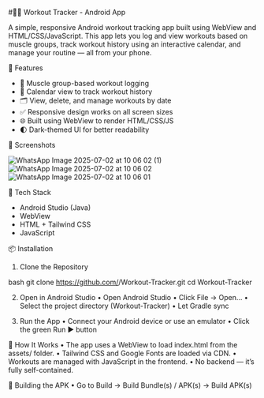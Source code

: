 #🏋️‍♀️ Workout Tracker - Android App

A simple, responsive Android workout tracking app built using WebView and HTML/CSS/JavaScript. This app lets you log and view workouts based on muscle groups, track workout history using an interactive calendar, and manage your routine — all from your phone.


🚀 Features

- 💪 Muscle group-based workout logging
- 📅 Calendar view to track workout history
- 🗂 View, delete, and manage workouts by date
- ✅ Responsive design works on all screen sizes
- 🌐 Built using WebView to render HTML/CSS/JS
- 🌓 Dark-themed UI for better readability


📸 Screenshots

![WhatsApp Image 2025-07-02 at 10 06 02 (1)](https://github.com/user-attachments/assets/e8f02c72-168f-43f8-91f9-2c8e8130808b)
![WhatsApp Image 2025-07-02 at 10 06 02](https://github.com/user-attachments/assets/8162bdf0-8182-4b35-832b-969b8b382422)
![WhatsApp Image 2025-07-02 at 10 06 01](https://github.com/user-attachments/assets/d59fdb8a-e041-46d5-98fd-f62bd7a5f389)



📁 Tech Stack

- Android Studio (Java)
- WebView
- HTML + Tailwind CSS
- JavaScript



📦 Installation

1. Clone the Repository

bash
git clone https://github.com/<your-username>/Workout-Tracker.git
cd Workout-Tracker

2. Open in Android Studio
	•	Open Android Studio
	•	Click File → Open…
	•	Select the project directory (Workout-Tracker)
	•	Let Gradle sync

3. Run the App
	•	Connect your Android device or use an emulator
	•	Click the green Run ▶️ button


🔧 How It Works
	•	The app uses a WebView to load index.html from the assets/ folder.
	•	Tailwind CSS and Google Fonts are loaded via CDN.
	•	Workouts are managed with JavaScript in the frontend.
	•	No backend — it’s fully self-contained.


📱 Building the APK
	•	Go to Build → Build Bundle(s) / APK(s) → Build APK(s)
